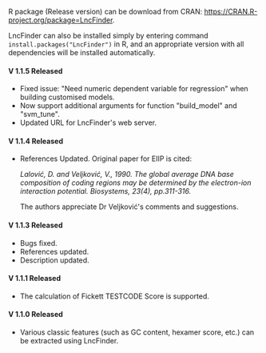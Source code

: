 R package (Release version) can be download from CRAN: https://CRAN.R-project.org/package=LncFinder.

LncFinder can also be installed simply by entering command <code>install.packages("LncFinder")</code> in R, and an appropriate version with all dependencies will be installed automatically.

#### V 1.1.5 Released
* Fixed issue: "Need numeric dependent variable for regression" when building customised models.
* Now support additional arguments for function "build_model" and "svm_tune".
* Updated URL for LncFinder's web server.

#### V 1.1.4 Released
* References Updated. Original paper for EIIP is cited:

  *Lalović, D. and Veljković, V., 1990. The global average DNA base composition of coding regions may be determined by the electron-ion interaction potential. Biosystems, 23(4), pp.311-316.*

  The authors appreciate Dr Veljković's comments and suggestions.

#### V 1.1.3 Released
* Bugs fixed.
* References updated.
* Description updated.

#### V 1.1.1 Released
* The calculation of Fickett TESTCODE Score is supported.

#### V 1.1.0 Released
* Various classic features (such as GC content, hexamer score, etc.) can be extracted using LncFinder.
